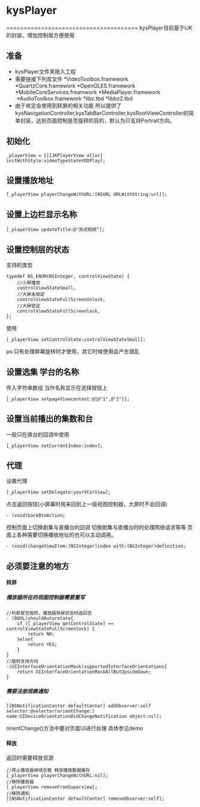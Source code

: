 # kysPlayer
======================================
kysPlayer目前基于IJK的封装，增加控制层方便使用
## 准备
* kysPlayer文件夹拖入工程
* 需要链接下列库文件
    *VideoToolbox.framework<br/>
    *QuartzCore.framework
    *OpenGLES.framework
    *MobileCoreServices.freamwork
    *MediaPlayer.framework
    *AudioToolbox.framework
    *libz.tbd
    *libbz2.tbd
* 由于肯定会使用到转屏的相关功能 所以提供了kysNavigationController,kysTabBarController,kysRootViewController的简单封装，达到页面控制是否旋转的目的，默认为只支持Portrait方向。

## 初始化
```
_playerView = [[IJKPlayerView alloc] initWithStyle:videoTypeStateVODPlay];
```
## 设置播放地址
```
[_playerView playerChangeWithURL:[NSURL URLWithString:url]];
```
## 设置上边栏显示名称
```
[_playerView updateTitle:@"测试视频"];
```
## 设置控制层的状态
支持的类型
```
typedef NS_ENUM(NSInteger, controlViewState) {
    //小屏播放
    controlViewStateSmall,
    //大屏未锁定
    controlViewStateFullScreenUnlock,
    //大屏锁定
    controlViewStateFullScreenlock,
};
```
使用
```
[_playerView setControlState:controlViewStateSmall];
```
ps:只有处理屏幕旋转时才使用，其它时候使用会产生错乱
## 设置选集 学台的名称
传入字符串数组 当作名称显示在选择按钮上
```
[_playerView setpageViewcontent:@[@"1",@"2"]];
```
## 设置当前播出的集数和台
一般只在换台的回调中使用
```
[_playerView setCurrentIndex:index];
```

## 代理
设置代理
```
[_playerView setDelegate:yourVCorView];
```
点击返回按钮(小屏幕时用来回到上一级视图控制器，大屏时不会回调)
```
- (void)backBtnAction;
```
控制页面上切换剧集与直播台的回调
切换剧集与直播台时的处理网络请求等等 页面上各种需要切换播放地址的也可以主动调用。
```
- (void)changeViewItem:(NSInteger)index with:(NSInteger)definition;
```
## 必须要注意的地方
#### 转屏
##### 播放器所在的视图控制器需要重写
```
//判断是否旋转，播放器锁屏状态时返回否
- (BOOL)shouldAutorotate{
    if ([_playerView getControlState] == controlViewStateFullScreenlock) {
        return NO;
    }else{
        return YES;
    }
}
//旋转支持方向
-(UIInterfaceOrientationMask)supportedInterfaceOrientations{
    return UIInterfaceOrientationMaskAllButUpsideDown;
}
```
##### 需要注册观察通知
```
[[NSNotificationCenter defaultCenter] addObserver:self selector:@selector(orientChange:) name:UIDeviceOrientationDidChangeNotification object:nil];
```
orientChange()方法中要对页面UI进行处理 具体参见demo
#### 释放
返回时需要释放资源
```
//停止播放器继续加载 释放播放数据缓存
[_playerView playerChangeWithURL:nil];
//移除播放器
[_playerView removeFromSuperview];
//移除通知
[[NSNotificationCenter defaultCenter] removeObserver:self];
```
